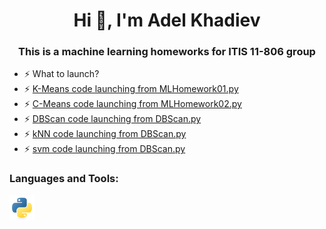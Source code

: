 <h1 align="center">Hi 👋, I'm Adel Khadiev</h1>
<h3 align="center">This is a machine learning homeworks for ITIS 11-806 group</h3>

- ⚡️ What to launch? 
- ⚡️ [K-Means code launching from MLHomework01.py](https://github.com/Rittenzore/machineLearning/blob/master/pythonProject/k-means.py)
- ⚡️  [C-Means code launching from MLHomework02.py](https://github.com/Rittenzore/machineLearning/blob/master/pythonProject/MLHomework02.py)
- ⚡️  [DBScan code launching from DBScan.py](https://github.com/Rittenzore/machineLearning/blob/master/pythonProject/DBScan.py)
- ⚡️  [kNN code launching from DBScan.py](https://github.com/Rittenzore/machineLearning/blob/master/pythonProject/knn.py)
- ⚡️  [svm code launching from DBScan.py](https://github.com/Rittenzore/machineLearning/blob/master/pythonProject/svm.py)

<h3 align="left">Languages and Tools:</h3>
<p align="left"> <a href="https://www.python.org" target="_blank"> <img src="https://raw.githubusercontent.com/devicons/devicon/master/icons/python/python-original.svg" alt="python" width="40" height="40"/> </a> </p>
